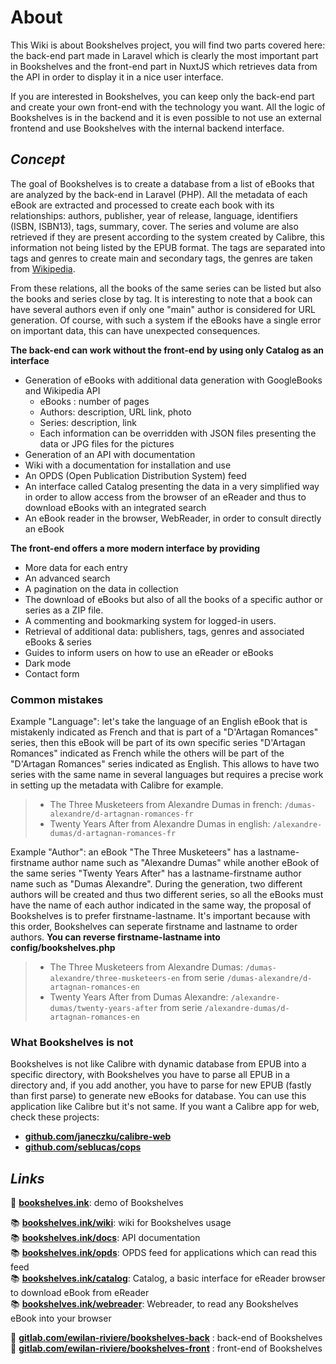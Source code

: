 # **About**

This Wiki is about Bookshelves project, you will find two parts covered here: the back-end part made in Laravel
which is clearly the most important part in Bookshelves and the front-end part in NuxtJS which retrieves data from
the API in order to display it in a nice user interface.

If you are interested in Bookshelves, you can keep only the back-end part and create your own front-end with the
technology you want. All the logic of Bookshelves is in the backend and it is even possible to not use an external
frontend and use Bookshelves with the internal backend interface.

## *Concept*

The goal of Bookshelves is to create a database from a list of eBooks that are analyzed by the back-end in Laravel (PHP). All the metadata of each eBook are extracted and processed to create each book with its relationships: authors, publisher, year of release, language, identifiers (ISBN, ISBN13), tags, summary, cover. The series and volume are also retrieved if they are present according to the system created by Calibre, this information not being listed by the EPUB format. The tags are separated into tags and genres to create main and secondary tags, the genres are taken from [Wikipedia](https://en.wikipedia.org/wiki/List_of_writing_genres).

From these relations, all the books of the same series can be listed but also the books and series close by tag. It is interesting to note that a book can have several authors even if only one "main" author is considered for URL generation. Of course, with such a system if the eBooks have a single error on important data, this can have unexpected consequences.

**The back-end can work without the front-end by using only Catalog as an interface**

- Generation of eBooks with additional data generation with GoogleBooks and Wikipedia API
  - eBooks : number of pages
  - Authors: description, URL link, photo
  - Series: description, link
  - Each information can be overridden with JSON files presenting the data or JPG files for the pictures
- Generation of an API with documentation
- Wiki with a documentation for installation and use
- An OPDS (Open Publication Distribution System) feed
- An interface called Catalog presenting the data in a very simplified way in order to allow access from the browser of an eReader and thus to download eBooks with an integrated search
- An eBook reader in the browser, WebReader, in order to consult directly an eBook

**The front-end offers a more modern interface by providing**

- More data for each entry
- An advanced search
- A pagination on the data in collection
- The download of eBooks but also of all the books of a specific author or series as a ZIP file.
- A commenting and bookmarking system for logged-in users.
- Retrieval of additional data: publishers, tags, genres and associated eBooks & series
- Guides to inform users on how to use an eReader or eBooks
- Dark mode
- Contact form

### Common mistakes

Example "Language": let's take the language of an English eBook that is mistakenly indicated as French and that is part of a "D'Artagan Romances" series, then this eBook will be part of its own specific series "D'Artagan Romances" indicated as French while the others will be part of the "D'Artagan Romances" series indicated as English. This allows to have two series with the same name in several languages but requires a precise work in setting up the metadata with Calibre for example.

> - The Three Musketeers from Alexandre Dumas in french: `/dumas-alexandre/d-artagnan-romances-fr`
> - Twenty Years After from Alexandre Dumas in english: `/alexandre-dumas/d-artagnan-romances-fr`

Example "Author": an eBook "The Three Musketeers" has a lastname-firstname author name such as "Alexandre Dumas" while another eBook of the same series "Twenty Years After" has a lastname-firstname author name such as "Dumas Alexandre". During the generation, two different authors will be created and thus two different series, so all the eBooks must have the name of each author indicated in the same way, the proposal of Bookshelves is to prefer firstname-lastname. It's important because with this order, Bookshelves can seperate firstname and lastname to order authors. **You can reverse firstname-lastname into config/bookshelves.php**

> - The Three Musketeers from Alexandre Dumas: `/dumas-alexandre/three-musketeers-en` from serie `/dumas-alexandre/d-artagnan-romances-en`
> - Twenty Years After from Dumas Alexandre: `/alexandre-dumas/twenty-years-after` from serie `/alexandre-dumas/d-artagnan-romances-en`

### What Bookshelves is not

Bookshelves is not like Calibre with dynamic database from EPUB into a specific directory, with Bookshelves you have to parse all EPUB in a directory and, if you add another, you have to parse for new EPUB (fastly than first parse) to generate new eBooks for database. You can use this application like Calibre but it's not same. If you want a Calibre app for web, check these projects:

- [**github.com/janeczku/calibre-web**](https://github.com/janeczku/calibre-web)
- [**github.com/seblucas/cops**](https://github.com/seblucas/cops)

## *Links*

🚀 [**bookshelves.ink**](https://bookshelves.ink): demo of Bookshelves  

📚 [**bookshelves.ink/wiki**](https://bookshelves.ink/wiki): wiki for Bookshelves usage  
📚 [**bookshelves.ink/docs**](https://bookshelves.ink/docs): API documentation  
📚 [**bookshelves.ink/opds**](https://bookshelves.ink/opds): OPDS feed for applications which can read this feed  
📚 [**bookshelves.ink/catalog**](https://bookshelves.ink/catalog): Catalog, a basic interface for eReader browser to download eBook from eReader  
📚 [**bookshelves.ink/webreader**](https://bookshelves.ink/webreader): Webreader, to read any Bookshelves eBook into your browser  

📀 [**gitlab.com/ewilan-riviere/bookshelves-back**](https://gitlab.com/ewilan-riviere/bookshelves-back) : back-end of Bookshelves  
🎨 [**gitlab.com/ewilan-riviere/bookshelves-front**](https://gitlab.com/ewilan-riviere/bookshelves-front) : front-end of Bookshelves  
